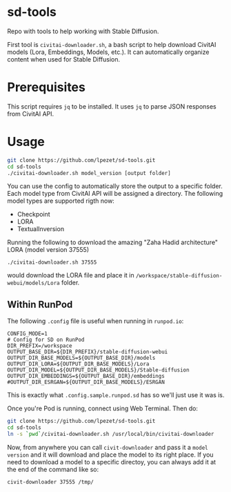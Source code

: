 # sd-tools

Repo with tools to help working with Stable Diffusion.

First tool is `civitai-downloader.sh`, a bash script to help download CivitAI models (Lora, Embeddings, Models, etc.).
It can automatically organize content when used for Stable Diffusion.

# Prerequisites

This script requires `jq` to be installed.
It uses `jq` to parse JSON responses from CivitAI API.

# Usage

```bash
git clone https://github.com/lpezet/sd-tools.git
cd sd-tools
./civitai-downloader.sh model_version [output folder]
```

You can use the config to automatically store the output to a specific folder.
Each model type from CivitAI API will be assigned a directory.
The following model types are supported rigth now:
- Checkpoint
- LORA
- TextualInversion

Running the following to download the amazing "Zaha Hadid architecture" LORA (model version 37555)
```
./civitai-downloader.sh 37555
```
would download the LORA file and place it in `/workspace/stable-diffusion-webui/models/Lora` folder.


## Within RunPod

The following `.config` file is useful when running in `runpod.io`:
```
CONFIG_MODE=1
# Config for SD on RunPod
DIR_PREFIX=/workspace
OUTPUT_BASE_DIR=${DIR_PREFIX}/stable-diffusion-webui
OUTPUT_DIR_BASE_MODELS=${OUTPUT_BASE_DIR}/models
OUTPUT_DIR_LORA=${OUTPUT_DIR_BASE_MODELS}/Lora
OUTPUT_DIR_MODEL=${OUTPUT_DIR_BASE_MODELS}/Stable-diffusion
OUTPUT_DIR_EMBEDDINGS=${OUTPUT_BASE_DIR}/embeddings
#OUTPUT_DIR_ESRGAN=${OUTPUT_DIR_BASE_MODELS}/ESRGAN
```

This is exactly what `.config.sample.runpod.sd` has so we'll just use it was is.

Once you're Pod is running, connect using Web Terminal.
Then do:

```bash
git clone https://github.com/lpezet/sd-tools.git
cd sd-tools
ln -s `pwd`/civitai-downloader.sh /usr/local/bin/civitai-downloader
```

Now, from anywhere you can call `civit-downloader` and pass it a `model version` and it will download and place the model to its right place.
If you need to download a model to a specific directoy, you can always add it at the end of the command like so:
```bash
civit-downloader 37555 /tmp/
```



